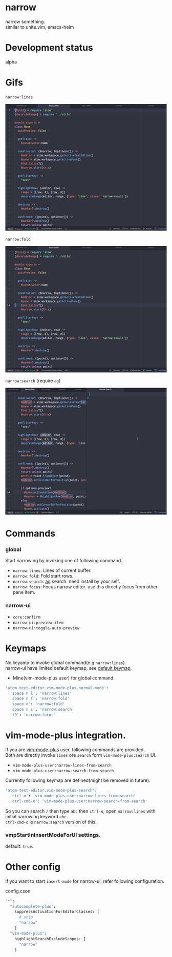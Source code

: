 # narrow

narrow something.  
similar to unite.vim, emacs-helm  

# Development status

alpha

# Gifs

`narrow:lines`

![line](https://raw.githubusercontent.com/t9md/t9md/43b393e7e87bc36ee9dc309e9525050b95ec07ed/img/atom-narrow/lines.gif)


`narrow:fold`

![fold](https://raw.githubusercontent.com/t9md/t9md/43b393e7e87bc36ee9dc309e9525050b95ec07ed/img/atom-narrow/fold.gif)

`narrow:search` (require `ag`)

![search](https://raw.githubusercontent.com/t9md/t9md/43b393e7e87bc36ee9dc309e9525050b95ec07ed/img/atom-narrow/search.gif)

# Commands

### global

Start narrowing by invoking one of following command.

- `narrow:lines`: Lines of current buffer.
- `narrow:fold`: Fold start rows.
- `narrow:search`: [ag](https://github.com/ggreer/the_silver_searcher) search. need install by your self.
- `narrow:focus`: Focus narrow editor. use this directly focus from other pane item.

### narrow-ui

- `core:confirm`
- `narrow-ui:preview-item`
- `narrow-ui:toggle-auto-preview`

# Keymaps

No keyamp to invoke global command(e.g `narrow:lines`).  
narrow-ui have limited default keymap, see [default keymap](https://github.com/t9md/atom-narrow/blob/master/keymaps/main.cson).

- Mine(vim-mode-plus user) for global command.
```coffeescript
'atom-text-editor.vim-mode-plus.normal-mode':
  'space n l': 'narrow:lines'
  'space n f': 'narrow:fold'
  'space o': 'narrow:fold'
  'space n s': 'narrow:search'
  'f9': 'narrow:focus'
```

# vim-mode-plus integration.

If you are [vim-mode-plus](https://atom.io/packages/vim-mode-plus) user, following commands are provided.  
Both are directly invoke `lines` ore `search` form `vim-mode-plus:search` UI.

- `vim-mode-plus-user:narrow-lines-from-search`
- `vim-mode-plus-user:narrow-search-from-search`

Currently following keymap are defined(might be removed in future).

```coffeescript
'atom-text-editor.vim-mode-plus-search':
  'ctrl-o': 'vim-mode-plus-user:narrow-lines-from-search'
  'ctrl-cmd-o': 'vim-mode-plus-user:narrow-search-from-search'
```

So you can search `/` then type `abc` then `ctrl-o`, open `narrow:lines` with initial narrowing keyword `abc`.  
`ctrl-cmd-o` is `narrow:search` version of this.  

### vmpStartInInsertModeForUI settings.

default: `true`.

# Other config

If you want to start `insert-mode` for narrow-ui, refer following configuration.


config.cson

```coffeescript
"*":
  "autocomplete-plus":
    suppressActivationForEditorClasses: [
      # snip
      "narrow"
    ]
  "vim-mode-plus":
    highlightSearchExcludeScopes: [
      "narrow"
    ]
```
